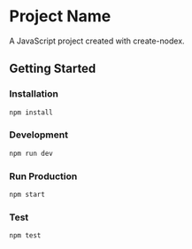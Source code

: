 # Project Name

A JavaScript project created with create-nodex.

## Getting Started

### Installation

```bash
npm install
```

### Development

```bash
npm run dev
```

### Run Production

```bash
npm start
```

### Test

```bash
npm test
```
